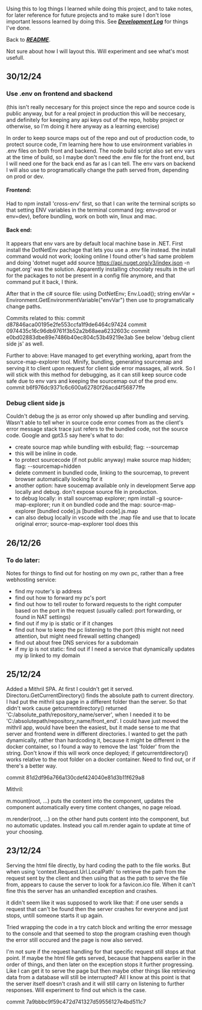 Using this to log things I learned while doing this project, and to take notes, for later reference for future projects and to make sure I don't lose important lessons learned by doing this.
See [_**Development Log**_](./development-log.md) for things I've done.

Back to [_**README**_](./README.md).

Not sure about how I will layout this. Will experiment and see what's most usefull.

## 30/12/24

### Use .env on frontend and sbackend

(this isn't really neccesary for this project since the repo and source code is public anyway, but for a real project in production this will be neccesary, and definitely for keeping any api keys out of the repo, hobby project or otherwise, so I'm doing it here anyway as a learning exercise)

In order to keep source maps out of the repo and out of production code, to protect source code, I'm learning here how to use environment variables in .env files on both front and backend. The node build script also set env vars at the time of build, so I maybe don't need the .env file for the front end, but I will need one for the back end as far as I can tell. The env vars on backend I will also use to programatically change the path served from, depending on prod or dev. 

#### Frontend:

Had to npm install 'cross-env' first, so that I can write the terminal scripts so that setting ENV variables in the terminal command (eg: env=prod or env=dev),  before bundling, work on both win, linux and mac.

#### Back end:

It appears that env vars are by default local machine base in .NET. First install the DotNetEnv pachage that lets you use a .env file instead. the install command would not work; looking online I found other's had same problem and doing 'dotnet nuget add source https://api.nuget.org/v3/index.json -n nuget.org' was the solution. Apparently installing chocolaty results in the url for the packages to not be present in a config file anymore, and that command put it back, I think.

After that in the c# source file:
using DotNetEnv;
Env.Load();
string envVar = Environment.GetEnvironmentVariable("envVar")
then use to programatically change paths.

Commits related to this:
commit d87846aca00195e2fe553ccfa1f9de6464c97424
commit 0974435c16c96db9761f3b52a2b68aea6232603c
commit e0bd02883dbe89e7486b40ec804c53b49219e3ab
See below 'debug client side js' as well.

Further to above:
Have managed to get everything working, apart from the source-map-explorer tool. Minify, bundling, generating sourcemap and serving it to client upon request for client side error massages, all work. So I will stick with this method for debugging, as it can still keep source code safe due to env vars and keeping the sourcemap out of the prod env.
commit b6f976dc9371c6c600a62780f26acd4f56877ffe

### Debug client side js

Couldn't debug the js as error only showed up after bundling and serving. Wasn't able to tell wher in source code error comes from as the client's error message stack trace just refers to the bundled code, not the source code. Google and gpt3.5 say here's what to do:

- create source map while bundling with esbuild; flag: --sourcemap
- this will be inline in code.
- to protect sourcecode (if not public anyway) make source map hidden; flag: --sourcemap=hidden
- delete comment in bundled code, linking to the sourcemap, to prevent browser automatically looking for it
- another option: have soucemap available only in development Serve app locally and debug. don't expose source file in production.
- to debug locally: in stall sourcemap explorer; npm install -g source-map-explorer; run it on bundled code and the map: source-map-explorer [bundled code].js [bundled code].js.map
- can also debug locally in vscode with the .map file and use that to locate original error; source-map-explorer tool does this

## 26/12/26

### To do later:

Notes for things to find out for hosting on my own pc, rather than a free webhosting service:
- find my router's ip address
- find out how to forward my pc's port
- find out how to tell router to forward requests to the right computer based on the port in the request (usually called: port forwarding, or found in NAT settings)
- find out if my ip is static or if it changes
- find out how to keep the pc listening to the port (this might not need attention, but might need firewall setting changed)
- find out about free DNS services for a subdomain
- if my ip is not static: find out if I need a service that dynamically updates my ip linked to my domain

## 25/12/24

Added a Mithril SPA. At first I couldn't get it served. 
Directoru.GetCurrentDirectory() finds the absolute path to current directory. I had put the mithril spa page in a different folder than the server. So that didn't work cause getcurrentdirectory() returned 'C:/absolute_path/repository_name/server', when I needed it to be 'C:/absolutepath/repository_name/front_end'. I could have just moved the mithril app, would have been the easiest, but it made sense to me that server and frontend were in different directories. I wanted to get the path dynamically, rather than hardcoding it, because it might be different in the docker container, so I found a way to remove the last 'folder' from the string. Don't know if this will work once deployed; if getcurrentdirectory() works relative to the root folder on a docker container. Need to find out, or if there's a better way.

commit 81d2df96a766a130cdef424040e81d3b11f629a8

Mithril:

m.mount(root, ...) puts the content into the component, updates the component automatically every time content changes, no page reload.

m.render(root, ...) on the other hand puts content into the component, but no automatic updates. Instead you call m.render again to update at time of your choosing.


## 23/12/24

Serving the html file directly, by hard coding the path to the file works. But when using 'context.Request.Url.LocalPath' to retrieve the path from the request sent by the client and then using that as the path to serve the file from, appears to cause the server to look for a favicon.ico file. When it can't fine this the server has an unhandled exception and crashes.

it didn't seem like it was supposed to work like that: if one user sends a request that can't be found then the server crashes for everyone and just stops, untill someone starts it up again.

Tried wrapping the code in a try catch block and writing the error message to the console and that seemed to stop the program crashing even though the error still occured and the page is now also served.

I'm not sure if the request handling for that specific request still stops at that point. If maybe the html file gets served, because that happens earlier in the order of things, and then later on the exception stops it further progressing. Like I can get it to serve the page but then maybe other things like retrieving data from a database will still be interrupted? All I know at this point is that the server itself doesn't crash and it will still carry on listening to further responses. Will experiment to find out which is the case. 

commit 7a9bbbc9f59c472d741327d59556127e4bd511c7